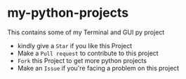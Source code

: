 # my-python-projects

This contains some of my Terminal and GUI py project

- kindly give  a `Star` if you like this Project 
- Make a `Pull request` to contribute to this project 
- `Fork` this Project to get more python projects 
- Make an `Issue` if you're facing a problem on this project


 <!--
## Tools used :

- VS Code & PyCharm (Compiler used)
- MySQL & XAMPP (Database used)
- Tkinter (GUI Modle)

-->
